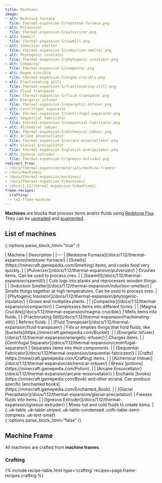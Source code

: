 ```yaml
---
title: Machines
image:
- alt: Redstone furnace
  file: thermal-expansion-5/redstone-furnace.png
- alt: Pulverizer
  file: thermal-expansion-5/pulverizer.png
- alt: Sawmill
  file: thermal-expansion-5/sawmill.png
- alt: Induction smelter
  file: thermal-expansion-5/induction-smelter.png
- alt: Phytogenic insolator
  file: thermal-expansion-5/phytogenic-insolator.png
- alt: Compactor
  file: thermal-expansion-5/compactor.png
- alt: Magma crucible
  file: thermal-expansion-5/magma-crucible.png
- alt: Fractionating still
  file: thermal-expansion-5/fractionating-still.png
- alt: Fluid transposer
  file: thermal-expansion-5/fluid-transposer.png
- alt: Energetic infuser
  file: thermal-expansion-5/energetic-infuser.png
- alt: Centrifugal separator
  file: thermal-expansion-5/centrifugal-separator.png
- alt: Sequential fabricator
  file: thermal-expansion-5/sequential-fabricator.png
- alt: Alchemical imbuer
  file: thermal-expansion-5/alchemical-imbuer.png
- alt: Arcane ensorcellator
  file: thermal-expansion-5/arcane-ensorcellator.png
- alt: Glacial precipitator
  file: thermal-expansion-5/glacial-precipitator.png
- alt: Igneous extruder
  file: thermal-expansion-5/igneous-extruder.png
redirect_from:
- /docs/thermal-expansion/materials/machine-frames/
- /docs/machines/
- /docs/thermal-expansion/machines/
- /docs/thermal-expansion-5/machines/
- /docs/1.12/thermal-expansion-5/machines/
frame-recipes:
  crafting:
  - te5-frame-machine
---
```


**Machines** are blocks that process items and/or fluids using [Redstone
Flux](/docs/redstone-flux/). They can be [upgraded](/docs/1.12/thermal-foundation/tiers/) and
[augmented](/docs/1.12/thermal-expansion/augments/).


List of machines
----------------

{::options parse_block_html="true" /}
<div class="uk-overflow-container">
| Machine | Description |
|---
| [Redstone Furnace](/docs/1.12/thermal-expansion/redstone-furnace/) | [Smelts](https://minecraft.gamepedia.com/Smelting) items, and cooks food very quickly. |
| [Pulverizer](/docs/1.12/thermal-expansion/pulverizer/) | Crushes items. Can be used to process ores. |
| [Sawmill](/docs/1.12/thermal-expansion/sawmill/) | Cuts logs into planks and reprocesses wooden things. |
| [Induction Smelter](/docs/1.12/thermal-expansion/induction-smelter/) | Smelts things together at high temperatures. Can be used to process ores. |
| [Phytogenic Insolator](/docs/1.12/thermal-expansion/phytogenic-insolator/) | Grows and multiplies plants. |
| [Compactor](/docs/1.12/thermal-expansion/compactor/) | Compresses items into different forms. |
| [Magma Crucible](/docs/1.12/thermal-expansion/magma-crucible/) | Melts items into fluids. |
| [Fractionating Still](/docs/1.12/thermal-expansion/fractionating-still/) | Refines fluids. |
| [Fluid Transposer](/docs/1.12/thermal-expansion/fluid-transposer/) | Fills or empties things that hold fluids, like [buckets](https://minecraft.gamepedia.com/Bucket). |
| [Energetic Infuser](/docs/1.12/thermal-expansion/energetic-infuser/) | Charges items. |
| [Centrifugal Separator](/docs/1.12/thermal-expansion/centrifugal-separator/) | Separates items into their components. |
| [Sequential Fabricator](/docs/1.12/thermal-expansion/sequential-fabricator/) | [Crafts](https://minecraft.gamepedia.com/Crafting) items. |
| [Alchemical Imbuer](/docs/1.12/thermal-expansion/alchemical-imbuer/) | Brews [potions](https://minecraft.gamepedia.com/Potion). |
| [Arcane Ensorcellator](/docs/1.12/thermal-expansion/arcane-ensorcellator/) | Enchants [books](https://minecraft.gamepedia.com/Book) and other arcana. Can produce specific [enchanted books](https://minecraft.gamepedia.com/Enchanted_Book). |
| [Glacial Precipitator](/docs/1.12/thermal-expansion/glacial-precipitator/) | Freezes fluids into items. |
| [Igneous Extruder](/docs/1.12/thermal-expansion/igneous-extruder/) | Mixes hot and cold fluids to create items. |
{:.uk-table .uk-table-striped .uk-table-condensed .cofh-table-semi-compress .uk-text-small}
</div>
{::options parse_block_html="false" /}


Machine Frame
-------------

All machines are crafted from **machine frames**.

### Crafting
{% include recipe-table.html type='crafting' recipes=page.frame-recipes.crafting %}
